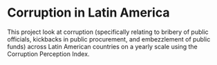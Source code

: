 # Corruption in Latin America

This project look at corruption (specifically relating to bribery of public officials, kickbacks in public procurement, and embezzlement of public funds) across Latin American countries on a yearly scale using the Corruption Perception Index.
